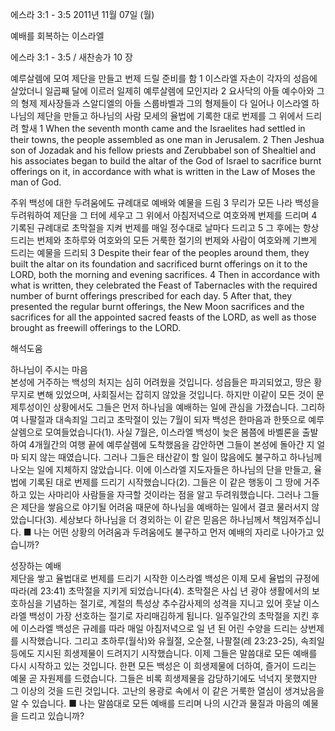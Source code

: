 에스라 3:1 - 3:5 
2011년 11월 07일 (월)

예배를 회복하는 이스라엘



에스라 3:1 - 3:5 / 새찬송가 10 장


예루살렘에 모여 제단을 만들고 번제 드릴 준비를 함
1 이스라엘 자손이 각자의 성읍에 살았더니 일곱째 달에 이르러 일제히 예루살렘에 모인지라 2 요사닥의 아들 예수아와 그의 형제 제사장들과 스알디엘의 아들 스룹바벨과 그의 형제들이 다 일어나 이스라엘 하나님의 제단을 만들고 하나님의 사람 모세의 율법에 기록한 대로 번제를 그 위에서 드리려 할새
1 When the seventh month came and the Israelites had settled in their towns, the people assembled as one man in Jerusalem. 2 Then Jeshua son of Jozadak and his fellow priests and Zerubbabel son of Shealtiel and his associates began to build the altar of the God of Israel to sacrifice burnt offerings on it, in accordance with what is written in the Law of Moses the man of God.

주위 백성에 대한 두려움에도 규례대로 예배와 예물을 드림
3 무리가 모든 나라 백성을 두려워하여 제단을 그 터에 세우고 그 위에서 아침저녁으로 여호와께 번제를 드리며 4 기록된 규례대로 초막절을 지켜 번제를 매일 정수대로 날마다 드리고 5 그 후에는 항상 드리는 번제와 초하루와 여호와의 모든 거룩한 절기의 번제와 사람이 여호와께 기쁘게 드리는 예물을 드리되
3 Despite their fear of the peoples around them, they built the altar on its foundation and sacrificed burnt offerings on it to the LORD, both the morning and evening sacrifices. 4 Then in accordance with what is written, they celebrated the Feast of Tabernacles with the required number of burnt offerings prescribed for each day. 5 After that, they presented the regular burnt offerings, the New Moon sacrifices and the sacrifices for all the appointed sacred feasts of the LORD, as well as those brought as freewill offerings to the LORD.

해석도움





하나님이 주시는 마음  
본성에 거주하는 백성의 처지는 심히 어려웠을 것입니다. 성읍들은 파괴되었고, 땅은 황무지로 변해 있었으며, 사회질서는 잡히지 않았을 것입니다. 하지만 이같이 모든 것이 문제투성이인 상황에서도 그들은 먼저 하나님을 예배하는 일에 관심을 가졌습니다. 그리하여 나팔절과 대속죄일 그리고 초막절이 있는 7월이 되자 백성은 한마음과 한뜻으로 예루살렘으로 모여들었습니다(1). 사실 7월은, 이스라엘 백성이 늦은 봄쯤에 바벨론을 출발하여 4개월간의 여행 끝에 예루살렘에 도착했음을 감안하면 그들이 본성에 돌아간 지 얼마 되지 않는 때였습니다. 그러나 그들은 태산같이 할 일이 많음에도 불구하고 하나님께 나오는 일에 지체하지 않았습니다. 이에 이스라엘 지도자들은 하나님의 단을 만들고, 율법에 기록된 대로 번제를 드리기 시작했습니다(2). 그들은 이 같은 행동이 그 땅에 거주하고 있는 사마리아 사람들을 자극할 것이라는 점을 알고 두려워했습니다. 그러나 그들은 제단을 쌓음으로 야기될 어려움 때문에 하나님을 예배하는 일에서 결코 물러서지 않았습니다(3). 세상보다 하나님을 더 경외하는 이 같은 믿음은 하나님께서 책임져주십니다.
■ 나는 어떤 상황의 어려움과 두려움에도 불구하고 먼저 예배의 자리로 나아가고 있습니까?

성장하는 예배  
제단을 쌓고 율법대로 번제를 드리기 시작한 이스라엘 백성은 이제 모세 율법의 규정에 따라(레 23:41) 초막절을 지키게 되었습니다(4). 초막절은 사십 년 광야 생활에서의 보호하심을 기념하는 절기로, 계절의 특성상 추수감사제의 성격을 지니고 있어 훗날 이스라엘 백성이 가장 선호하는 절기로 자리매김하게 됩니다. 일주일간의 초막절을 지킨 후에 이스라엘 백성은 규례를 따라 매일 아침저녁으로 일 년 된 어린 수양을 드리는 상번제를 시작했습니다. 그리고 초하루(월삭)와 유월절, 오순절, 나팔절(레 23:23-25), 속죄일 등에도 지시된 희생제물이 드려지기 시작했습니다. 이제 그들은 말씀대로 모든 예배를 다시 시작하고 있는 것입니다. 한편 모든 백성은 이 희생제물에 더하여, 즐거이 드리는 예물 곧 자원제를 드렸습니다. 그들은 비록 희생제물을 감당하기에도 넉넉지 못했지만 그 이상의 것을 드린 것입니다. 고난의 용광로 속에서 이 같은 거룩한 열심이 생겨났음을 알 수 있습니다.
■ 나는 말씀대로 모든 예배를 드리며 나의 시간과 물질과 마음의 예물을 드리고 있습니까?